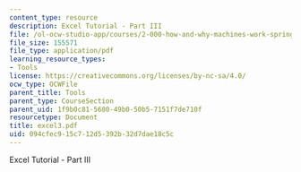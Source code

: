 ```yaml
---
content_type: resource
description: Excel Tutorial - Part III
file: /ol-ocw-studio-app/courses/2-000-how-and-why-machines-work-spring-2002/094cfec915c712d5392b32d7dae18c5c_excel3.pdf
file_size: 155571
file_type: application/pdf
learning_resource_types:
- Tools
license: https://creativecommons.org/licenses/by-nc-sa/4.0/
ocw_type: OCWFile
parent_title: Tools
parent_type: CourseSection
parent_uid: 1f9b0c81-5680-49b0-50b5-7151f7de710f
resourcetype: Document
title: excel3.pdf
uid: 094cfec9-15c7-12d5-392b-32d7dae18c5c
---
```

Excel Tutorial - Part III